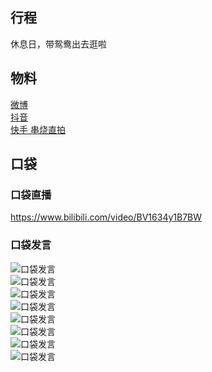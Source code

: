 ## 行程
休息日，带鸳鸯出去逛啦

## 物料
[微博](https://weibo.com/5228056212/LaUEnp4Jv)<br>
[抖音](https://www.douyin.com/video/7053432608868306189)<br>
[快手 串烧直拍](https://www.kuaishou.com/short-video/3xgbn3wmhfwi5pq)<br>

## 口袋
### 口袋直播
https://www.bilibili.com/video/BV1634y1B7BW
### 口袋发言
![口袋发言](./pocket48/imgs/messages1.jpeg)<br>
![口袋发言](./pocket48/imgs/P1.jpeg)<br>
![口袋发言](./pocket48/imgs/P2.jpeg)<br>
![口袋发言](./pocket48/imgs/P3.jpeg)<br>
![口袋发言](./pocket48/imgs/P4.jpeg)<br>
![口袋发言](./pocket48/imgs/P5.jpeg)<br>
![口袋发言](./pocket48/imgs/P6.jpeg)<br>
![口袋发言](./pocket48/imgs/P7.jpeg)<br>


